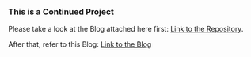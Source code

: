 ### This is a Continued Project
Please take a look at the Blog attached here first: [Link to the Repository](https://github.com/devarsh10/DevOps-Docker).

After that, refer to this Blog: [Link to the Blog](https://devarshshah.hashnode.dev/deployment-on-k8s)
